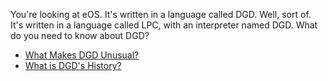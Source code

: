 You're looking at eOS. It's written in a language called DGD. Well, sort of. It's written in a language called LPC, with an interpreter named DGD. What do you need to know about DGD?

* [What Makes DGD Unusual?](unusual.html)
* [What is DGD's History?](history.html)
